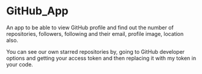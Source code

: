# GitHub_App
An app to be able to view GitHub profile and find out the number of repositories, followers, following and their email, profile image, location also.

You can see our own starred repositories by, going to GitHub developer options and getting your access token and then replacing it with my token in your code.
